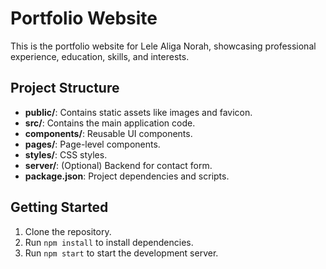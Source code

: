 # Portfolio Website

This is the portfolio website for Lele Aliga Norah, showcasing professional experience, education, skills, and interests.

## Project Structure

- **public/**: Contains static assets like images and favicon.
- **src/**: Contains the main application code.
- **components/**: Reusable UI components.
- **pages/**: Page-level components.
- **styles/**: CSS styles.
- **server/**: (Optional) Backend for contact form.
- **package.json**: Project dependencies and scripts.

## Getting Started

1. Clone the repository.
2. Run `npm install` to install dependencies.
3. Run `npm start` to start the development server.
